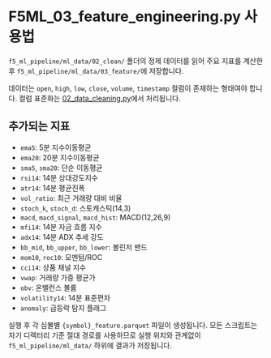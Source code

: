 # F5ML_03_feature_engineering.py 사용법

`f5_ml_pipeline/ml_data/02_clean/` 폴더의 정제 데이터를 읽어 주요 지표를 계산한 후
`f5_ml_pipeline/ml_data/03_feature/`에 저장합니다.

데이터는 `open`, `high`, `low`, `close`, `volume`, `timestamp` 컬럼이 존재하는
형태여야 합니다. 컬럼 표준화는 [02_data_cleaning.py](f5ml_data_cleaning.md)에서
처리됩니다.

## 추가되는 지표
- `ema5`: 5분 지수이동평균
- `ema20`: 20분 지수이동평균
- `sma5`, `sma20`: 단순 이동평균
- `rsi14`: 14분 상대강도지수
- `atr14`: 14분 평균진폭
- `vol_ratio`: 최근 거래량 대비 비율
- `stoch_k`, `stoch_d`: 스토캐스틱(14,3)
- `macd`, `macd_signal`, `macd_hist`: MACD(12,26,9)
- `mfi14`: 14분 자금 흐름 지수
- `adx14`: 14분 ADX 추세 강도
- `bb_mid`, `bb_upper`, `bb_lower`: 볼린저 밴드
- `mom10`, `roc10`: 모멘텀/ROC
- `cci14`: 상품 채널 지수
- `vwap`: 거래량 가중 평균가
- `obv`: 온밸런스 볼륨
- `volatility14`: 14분 표준편차
- `anomaly`: 급등락 탐지 플래그

실행 후 각 심볼별 `{symbol}_feature.parquet` 파일이 생성됩니다.
모든 스크립트는 자기 디렉터리 기준 절대 경로를 사용하므로 실행 위치와 관계없이 `f5_ml_pipeline/ml_data/` 하위에 결과가 저장됩니다.
